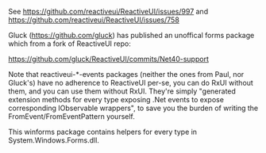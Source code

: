 See https://github.com/reactiveui/ReactiveUI/issues/997 and https://github.com/reactiveui/ReactiveUI/issues/758

Gluck (https://github.com/gluck) has published an unoffical forms package which from a fork of ReactiveUI repo:

https://github.com/gluck/ReactiveUI/commits/Net40-support

Note that reactiveui-*-events packages (neither the ones from Paul, nor Gluck's) have no adherence to ReactiveUI per-se, you can do RxUI without them, and you can use them without RxUI. They're simply "generated extension methods for every type exposing .Net events to expose corresponding IObservable wrappers", to save you the burden of writing the FromEvent/FromEventPattern yourself.

This winforms package contains helpers for every type in System.Windows.Forms.dll.
